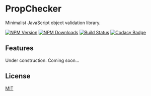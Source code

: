 # PropChecker

  Minimalist JavaScript object validation library.
  
  [![NPM Version](https://img.shields.io/npm/v/battlecruiser.svg)](https://www.npmjs.com/package/propchecker)
  [![NPM Downloads](https://img.shields.io/npm/dm/battlecruiser.svg)](https://www.npmjs.com/package/propchecker)
  [![Build Status](https://travis-ci.org/13rentgen/PropChecker.svg?branch=1.0.0)](https://travis-ci.org/13rentgen/PropChecker)
  [![Codacy Badge](https://api.codacy.com/project/badge/Grade/e42d97578303492facda399da2811ed1)](https://www.codacy.com/app/13rentgen/PropChecker?utm_source=github.com&amp;utm_medium=referral&amp;utm_content=13rentgen/PropChecker&amp;utm_campaign=Badge_Grade)

## Features
Under construction. Coming soon...

## License

  [MIT](LICENSE)

